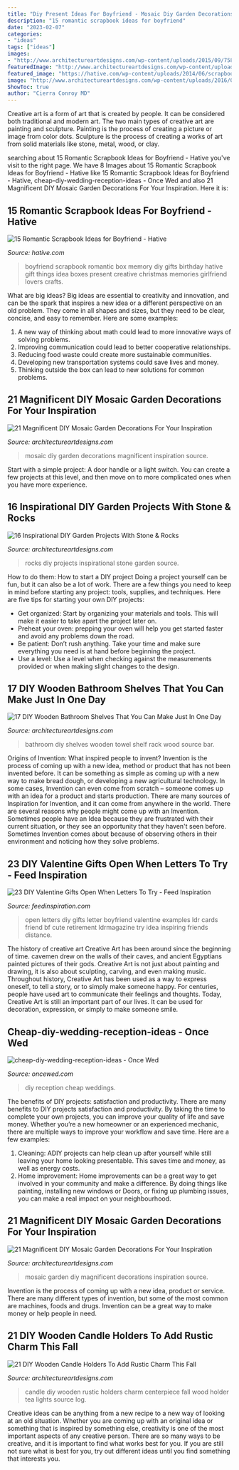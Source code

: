 ```yaml
---
title: "Diy Present Ideas For Boyfriend - Mosaic Diy Garden Decorations Magnificent Inspiration Source"
description: "15 romantic scrapbook ideas for boyfriend"
date: "2023-02-07"
categories:
- "ideas"
tags: ["ideas"]
images:
- "http://www.architectureartdesigns.com/wp-content/uploads/2015/09/758.jpg"
featuredImage: "http://www.architectureartdesigns.com/wp-content/uploads/2015/09/758.jpg"
featured_image: "https://hative.com/wp-content/uploads/2014/06/scrapbook-ideas-for-boyfriend/14-scrapbook-ideas-for-lovers.jpg"
image: "http://www.architectureartdesigns.com/wp-content/uploads/2016/09/16-12.jpg"
ShowToc: true
author: "Cierra Conroy MD"
---
```



Creative art is a form of art that is created by people. It can be considered both traditional and modern art. The two main types of creative art are painting and sculpture. Painting is the process of creating a picture or image from color dots. Sculpture is the process of creating a works of art from solid materials like stone, metal, wood, or clay.

	

		
searching about 15 Romantic Scrapbook Ideas for Boyfriend - Hative you've visit to the right page. We have 8 Images about 15 Romantic Scrapbook Ideas for Boyfriend - Hative like 15 Romantic Scrapbook Ideas for Boyfriend - Hative, cheap-diy-wedding-reception-ideas - Once Wed and also 21 Magnificent DIY Mosaic Garden Decorations For Your Inspiration. Here it is:
		
    
## 15 Romantic Scrapbook Ideas For Boyfriend - Hative

<img loading=lazy src="https://hative.com/wp-content/uploads/2014/06/scrapbook-ideas-for-boyfriend/14-scrapbook-ideas-for-lovers.jpg" onerror="this.onerror=null;this.src='https://tse3.mm.bing.net/th?id=OIP.7yqCcXCTzDaVwZay9thIkAHaJ4&amp;pid=15.1';" alt="15 Romantic Scrapbook Ideas for Boyfriend - Hative">

_Source: hative.com_

>boyfriend scrapbook romantic box memory diy gifts birthday hative gift things idea boxes present creative christmas memories girlfriend lovers crafts. 

	

What are big ideas?
Big ideas are essential to creativity and innovation, and can be the spark that inspires a new idea or a different perspective on an old problem. They come in all shapes and sizes, but they need to be clear, concise, and easy to remember. Here are some examples:
1. A new way of thinking about math could lead to more innovative ways of solving problems. 
2. Improving communication could lead to better cooperative relationships. 
3. Reducing food waste could create more sustainable communities. 
4. Developing new transportation systems could save lives and money. 
5. Thinking outside the box can lead to new solutions for common problems.

    
## 21 Magnificent DIY Mosaic Garden Decorations For Your Inspiration

<img loading=lazy src="https://www.architectureartdesigns.com/wp-content/uploads/2016/05/11-17.jpg" onerror="this.onerror=null;this.src='https://tse2.mm.bing.net/th?id=OIP.xmaQAVJ0LnRNKPVvIt7MawHaMk&amp;pid=15.1';" alt="21 Magnificent DIY Mosaic Garden Decorations For Your Inspiration">

_Source: architectureartdesigns.com_

>mosaic diy garden decorations magnificent inspiration source. 

	

Start with a simple project: A door handle or a light switch. You can create a few projects at this level, and then move on to more complicated ones when you have more experience.

    
## 16 Inspirational DIY Garden Projects With Stone &amp; Rocks

<img loading=lazy src="https://www.architectureartdesigns.com/wp-content/uploads/2015/05/246.jpg" onerror="this.onerror=null;this.src='https://tse3.mm.bing.net/th?id=OIP.i1SgldbLpzQDDt0Hyp87MgHaG0&amp;pid=15.1';" alt="16 Inspirational DIY Garden Projects With Stone &amp; Rocks">

_Source: architectureartdesigns.com_

>rocks diy projects inspirational stone garden source. 

	

How to do them: How to start a DIY project
Doing a project yourself can be fun, but it can also be a lot of work. There are a few things you need to keep in mind before starting any project: tools, supplies, and techniques. Here are five tips for starting your own DIY projects: 
- Get organized: Start by organizing your materials and tools. This will make it easier to take apart the project later on. 
- Preheat your oven: prepping your oven will help you get started faster and avoid any problems down the road. 
- Be patient: Don’t rush anything. Take your time and make sure everything you need is at hand before beginning the project. 
- Use a level: Use a level when checking against the measurements provided or when making slight changes to the design.

    
## 17 DIY Wooden Bathroom Shelves That You Can Make Just In One Day

<img loading=lazy src="http://www.architectureartdesigns.com/wp-content/uploads/2016/09/16-12.jpg" onerror="this.onerror=null;this.src='https://tse2.mm.bing.net/th?id=OIP.htypJWaKn7W-wgKgvfb4oQHaJ4&amp;pid=15.1';" alt="17 DIY Wooden Bathroom Shelves That You Can Make Just In One Day">

_Source: architectureartdesigns.com_

>bathroom diy shelves wooden towel shelf rack wood source bar. 

	

Origins of Invention: What inspired people to invent?
Invention is the process of coming up with a new idea, method or product that has not been invented before. It can be something as simple as coming up with a new way to make bread dough, or developing a new agricultural technology. In some cases, Invention can even come from scratch – someone comes up with an idea for a product and starts production. There are many sources of Inspiration for Invention, and it can come from anywhere in the world.
There are several reasons why people might come up with an Invention. Sometimes people have an Idea because they are frustrated with their current situation, or they see an opportunity that they haven't seen before. Sometimes Invention comes about because of observing others in their environment and noticing how they solve problems.

    
## 23 DIY Valentine Gifts Open When Letters To Try - Feed Inspiration

<img loading=lazy src="http://feedinspiration.com/wp-content/uploads/2016/12/open-when-letters-diy.jpg" onerror="this.onerror=null;this.src='https://tse2.mm.bing.net/th?id=OIP.JI31A7119ivz-hRrYj-lRQHaJ6&amp;pid=15.1';" alt="23 DIY Valentine Gifts Open When Letters To Try - Feed Inspiration">

_Source: feedinspiration.com_

>open letters diy gifts letter boyfriend valentine examples ldr cards friend bf cute retirement ldrmagazine try idea inspiring friends distance. 

	

The history of creative art
Creative Art has been around since the beginning of time. cavemen drew on the walls of their caves, and ancient Egyptians painted pictures of their gods. Creative Art is not just about painting and drawing, it is also about sculpting, carving, and even making music.
Throughout history, Creative Art has been used as a way to express oneself, to tell a story, or to simply make someone happy. For centuries, people have used art to communicate their feelings and thoughts. Today, Creative Art is still an important part of our lives. It can be used for decoration, expression, or simply to make someone smile.

    
## Cheap-diy-wedding-reception-ideas - Once Wed

<img loading=lazy src="https://www.oncewed.com/wp-content/uploads/2010/04/cheap-diy-wedding-reception-ideas.jpg" onerror="this.onerror=null;this.src='https://tse4.mm.bing.net/th?id=OIP.0YqCTCxwGm3AMKDwx-yAtwHaE7&amp;pid=15.1';" alt="cheap-diy-wedding-reception-ideas - Once Wed">

_Source: oncewed.com_

>diy reception cheap weddings. 

	

The benefits of DIY projects: satisfaction and productivity.
There are many benefits to DIY projects satisfaction and productivity. By taking the time to complete your own projects, you can improve your quality of life and save money. Whether you’re a new homeowner or an experienced mechanic, there are multiple ways to improve your workflow and save time. Here are a few examples: 
1. Cleaning: ADIY projects can help clean up after yourself while still leaving your home looking presentable. This saves time and money, as well as energy costs. 
2. Home improvement: Home improvements can be a great way to get involved in your community and make a difference. By doing things like painting, installing new windows or Doors, or fixing up plumbing issues, you can make a real impact on your neighbourhood. 

    
## 21 Magnificent DIY Mosaic Garden Decorations For Your Inspiration

<img loading=lazy src="https://www.architectureartdesigns.com/wp-content/uploads/2016/05/7-16.jpg" onerror="this.onerror=null;this.src='https://tse4.mm.bing.net/th?id=OIP.IG8N5lf5mf49zV7NCnipXAHaJ4&amp;pid=15.1';" alt="21 Magnificent DIY Mosaic Garden Decorations For Your Inspiration">

_Source: architectureartdesigns.com_

>mosaic garden diy magnificent decorations inspiration source. 

	

Invention is the process of coming up with a new idea, product or service. There are many different types of invention, but some of the most common are machines, foods and drugs. Invention can be a great way to make money or help people in need.

    
## 21 DIY Wooden Candle Holders To Add Rustic Charm This Fall

<img loading=lazy src="http://www.architectureartdesigns.com/wp-content/uploads/2015/09/758.jpg" onerror="this.onerror=null;this.src='https://tse3.mm.bing.net/th?id=OIP.CqJXtIAnqDWTN_oYR1UgZwHaLG&amp;pid=15.1';" alt="21 DIY Wooden Candle Holders To Add Rustic Charm This Fall">

_Source: architectureartdesigns.com_

>candle diy wooden rustic holders charm centerpiece fall wood holder tea lights source log. 

	

Creative ideas can be anything from a new recipe to a new way of looking at an old situation. Whether you are coming up with an original idea or something that is inspired by something else, creativity is one of the most important aspects of any creative person. There are so many ways to be creative, and it is important to find what works best for you. If you are still not sure what is best for you, try out different ideas until you find something that interests you.

